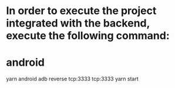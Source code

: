 # In order to execute the project integrated with the backend, execute the following command:

# android

yarn android
adb reverse tcp:3333 tcp:3333
yarn start

